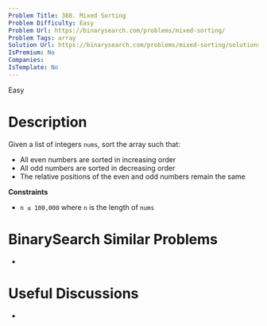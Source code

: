 ```yaml
---
Problem Title: 388. Mixed Sorting
Problem Difficulty: Easy
Problem Url: https://binarysearch.com/problems/mixed-sorting/
Problem Tags: array
Solution Url: https://binarysearch.com/problems/mixed-sorting/solutions/
IsPremium: No
Companies: 
IsTemplate: No
---
```


<span style="color: ;">Easy</span>

# Description

Given a list of integers `nums`, sort the array such that:

- All even numbers are sorted in increasing order
- All odd numbers are sorted in decreasing order
- The relative positions of the even and odd numbers remain the same

**Constraints**
- `n ≤ 100,000` where `n` is the length of `nums`

# BinarySearch Similar Problems

- []()

# Useful Discussions

- []()
